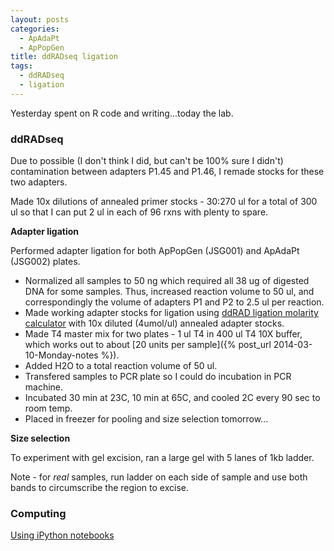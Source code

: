 ```yaml
---
layout: posts
categories: 
  - ApAdaPt
  - ApPopGen
title: ddRADseq ligation
tags: 
  - ddRADseq
  - ligation
---
```


Yesterday spent on R code and writing...today the lab.


### ddRADseq

Due to possible (I don't think I did, but can't be 100% sure I didn't) contamination between adapters P1.45 and P1.46, I remade stocks for these two adapters.

Made 10x dilutions of annealed primer stocks - 30:270 ul for a total of 300 ul so that I can put 2 ul in each of 96 rxns with plenty to spare.

**Adapter ligation**

Performed adapter ligation for both ApPopGen (JSG001) and ApAdaPt (JSG002) plates.

* Normalized all samples to 50 ng which required all 38 ug of digested DNA for some samples. Thus, increased reaction volume to 50 ul, and correspondingly the volume of adapters P1 and P2 to 2.5 ul per reaction.
* Made working adapter stocks for ligation using [ddRAD ligation molarity calculator](https://docs.google.com/spreadsheet/ccc?key=0Ar5IymziRJ_9dEtyYzRfd0cteDc1cEM1ekN5M1doZEE&usp=drive_web#gid=0) with 10x diluted (4umol/ul) annealed adapter stocks.
* Made T4 master mix for two plates - 1 ul T4 in 400 ul T4 10X buffer, which works out to about [20 units per sample]({% post_url 2014-03-10-Monday-notes %}).
* Added H2O to a total reaction volume of 50 ul.
* Transfered samples to PCR plate so I could do incubation in PCR machine.
* Incubated 30 min at 23C, 10 min at 65C, and cooled 2C every 90 sec to room temp. 
* Placed in freezer for pooling and size selection tomorrow...


**Size selection**

To experiment with gel excision, ran a large gel with 5 lanes of 1kb ladder. 

Note - for *real* samples, run ladder on each side of sample and use both bands to circumscribe the region to excise. 


### Computing

[Using iPython notebooks](http://nbviewer.ipython.org/github/jrjohansson/scientific-python-lectures/blob/master/Lecture-0-Scientific-Computing-with-Python.ipynb)

